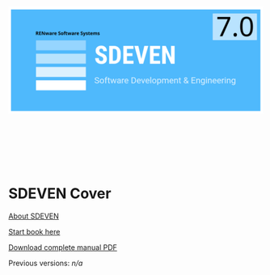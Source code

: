 
![sdeven_logo](pictures/SDEVEN_logo.svg)

<br><br><br><br><br>



# SDEVEN Cover



[About SDEVEN](About_SDEVEN.md)

[Start book here](SDEVEN.00_INDEX.md)

[Download complete manual PDF](pdfs/print_page.html/print_page.pdf)

Previous versions: *n/a*

<!--#TODO when 7.0 was release and another version is in progress. Also drop n/a from item list...

* [release 7.0](v_7.0/index.html)

-->


